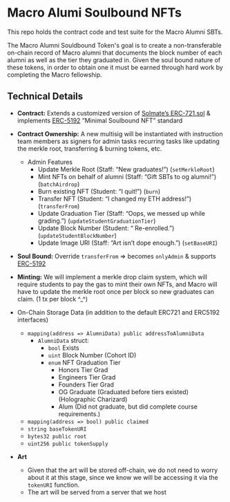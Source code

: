 # Macro Alumi Soulbound NFTs

This repo holds the contract code and test suite for the Macro Alumni SBTs.

The Macro Alumni Souldbound Token's goal is to create a non-transferable on-chain record of Macro alumni that documents the block number of each alumni as well as the tier they graduated in. Given the soul bound nature of these tokens, in order to obtain one it must be earned through hard work by completing the Macro fellowship.

## Technical Details

- **Contract:** Extends a customized version of [Solmate’s ERC-721.sol](https://github.com/transmissions11/solmate/blob/main/src/tokens/ERC721.sol) & implements [ERC-5192](https://eips.ethereum.org/EIPS/eip-5192) ”Minimal Soulbound NFT” standard

- **Contract Ownership:** A new multisig will be instantiated with instruction team members as signers for admin tasks recurring tasks like updating the merkle root, transferring & burning tokens, etc.

  - Admin Features
    - Update Merkle Root (Staff: “New graduates!”) (`setMerkleRoot`)
    - Mint NFTs on behalf of alumni (Staff: “Gift SBTs to og alumni!”) (`batchAirdrop`)
    - Burn existing NFT (Student: “I quit!”) (`burn`)
    - Transfer NFT (Student: “I changed my ETH address!”) (`transferFrom`)
    - Update Graduation Tier (Staff: “Oops, we messed up while grading.”) (`updateStudentGraduationTier`)
    - Update Block Number (Student: “ Re-enrolled.”) (`updateStudentBlockNumber`)
    - Update Image URI (Staff: “Art isn’t dope enough.”) (`setBaseURI`)

- **Soul Bound:** Override `transferFrom` ⇒ becomes `onlyAdmin` & supports [ERC-5192](https://eips.ethereum.org/EIPS/eip-5192)

- **Minting:** We will implement a merkle drop claim system, which will require students to pay the gas to mint their own NFTs, and Macro will have to update the merkle root once per block so new graduates can claim. (1 tx per block ^\_^)
- On-Chain Storage Data (in addition to the default ERC721 and ERC5192 interfaces)
  - `mapping(address => AlumniData) public addressToAlumniData`
    - `AlumniData` struct:
      - `bool` Exists
      - `uint` Block Number (Cohort ID)
      - `enum` NFT Graduation Tier
        - Honors Tier Grad
        - Engineers Tier Grad
        - Founders Tier Grad
        - OG Graduate (Graduated before tiers existed) (Holographic Charizard)
        - Alum (Did not graduate, but did complete course requirements.)
  - `mapping(address => bool) public claimed`
  - `string baseTokenURI`
  - `bytes32 public root`
  - `uint256 public tokenSupply`
- **Art**
  - Given that the art will be stored off-chain, we do not need to worry about it at this stage, since we know we will be accessing it via the `tokenURI` function.
  - The art will be served from a server that we host


